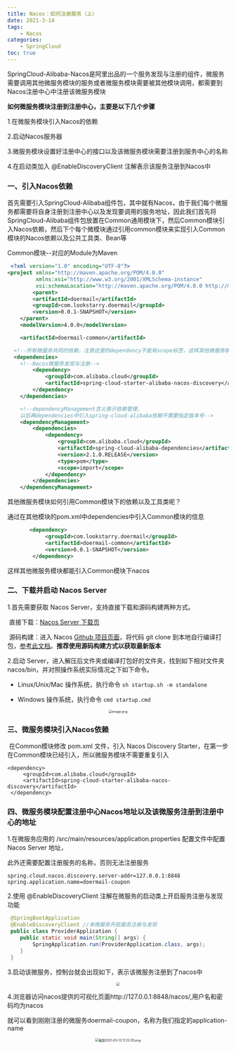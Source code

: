 ```yaml
---
title: Nacos：如何注册服务（上）
date: 2021-3-14
tags:
	- Nacos
categories:
	- SpringCloud
toc: true
---
```


SpringCloud-Alibaba-Nacos是阿里出品的一个服务发现与注册的组件，微服务需要调用其他微服务模块的服务或者微服务模块需要被其他模块调用，都需要到Nacos注册中心中注册该微服务模块

**如何微服务模块注册到注册中心，主要是以下几个步骤**

1.在微服务模块引入Nacos的依赖

2.启动Nacos服务器

3.微服务模块设置好注册中心的接口以及该微服务模块需要注册到服务中心的名称

4.在启动类加入 @EnableDiscoveryClient 注解表示该服务注册到Nacos中

<!--more-->

### 一、引入Nacos依赖

首先需要引入SpringCloud-Alibaba组件包，其中就有Nacos，由于我们每个微服务都需要将自身注册到注册中心以及发现要调用的服务地址，因此我们首先将SpringCloud-Alibaba组件包放置在Common通用模块下，然后Common模块引入Nacos依赖，然后下个每个微模块通过引用common模块来实现引入Common模块的Nacos依赖以及公共工具类、Bean等

Common模块--对应的Module为Maven

```xml
 <?xml version="1.0" encoding="UTF-8"?>
<project xmlns="http://maven.apache.org/POM/4.0.0"
         xmlns:xsi="http://www.w3.org/2001/XMLSchema-instance"
         xsi:schemaLocation="http://maven.apache.org/POM/4.0.0 http://maven.apache.org/xsd/maven-4.0.0.xsd">
        <parent>
        <artifactId>doermail</artifactId>
        <groupId>com.lookstarry.doermail</groupId>
        <version>0.0.1-SNAPSHOT</version>
    </parent>
    <modelVersion>4.0.0</modelVersion>

    <artifactId>doermail-common</artifactId> 

  <!--所有微服务共同的依赖，注意这里的dependency不能有scope标签，这样其他微服务模块好像无法引入该依赖，要去掉</scope>标签-->
  <dependencies>
    <!--Nacos微服务发现与注册-->
        <dependency>
            <groupId>com.alibaba.cloud</groupId>
            <artifactId>spring-cloud-starter-alibaba-nacos-discovery</artifactId>
        </dependency> 
    </dependencies>

    <!--dependencyManagement含义表示依赖管理，
    以后再dependencies中引入spring-cloud-alibaba依赖不需要指定版本号-->
    <dependencyManagement>
        <dependencies>
            <dependency>
                <groupId>com.alibaba.cloud</groupId>
                <artifactId>spring-cloud-alibaba-dependencies</artifactId>
                <version>2.1.0.RELEASE</version>
                <type>pom</type>
                <scope>import</scope>
            </dependency>
        </dependencies>
    </dependencyManagement>
```

其他微服务模块如何引用Common模块下的依赖以及工具类呢？

通过在其他模块的pom.xml中dependencies中引入Common模块的信息

```xml
       <dependency>
            <groupId>com.lookstarry.doermail</groupId>
            <artifactId>doermail-common</artifactId>
            <version>0.0.1-SNAPSHOT</version>
        </dependency>
```

这样其他微服务模块都能引入Common模块下nacos



### 二、下载并启动 Nacos Server

1.首先需要获取 Nacos Server，支持直接下载和源码构建两种方式。

​	直接下载：[Nacos Server 下载页](https://github.com/alibaba/nacos/releases)

​    源码构建：进入 Nacos [Github 项目页面](https://github.com/alibaba/nacos)，将代码 git clone 到本地自行编译打包，[参考此文档](https://nacos.io/zh-cn/docs/quick-start.html)。**推荐使用源码构建方式以获取最新版本**

2.启动 Server，进入解压后文件夹或编译打包好的文件夹，找到如下相对文件夹 nacos/bin，并对照操作系统实际情况之下如下命令。

* Linux/Unix/Mac 操作系统，执行命令 `sh startup.sh -m standalone`

* Windows 操作系统，执行命令 `cmd startup.cmd`

<div align='center'><img src="1615625705374-a7db4ed1-7021-4e98-9eee-058ae34afd4d.png" alt="image.png" style="zoom:50%;" /></div>

### 三、微服务模块引入Nacos依赖

​	在Common模块修改 pom.xml 文件，引入 Nacos Discovery Starter，在第一步在Common模块已经引入，所以微服务模块不需要重复引入

```
<dependency>
     <groupId>com.alibaba.cloud</groupId>
     <artifactId>spring-cloud-starter-alibaba-nacos-discovery</artifactId>
 </dependency>
```



### 四、微服务模块配置注册中心Nacos地址以及该微服务注册到注册中心的地址

1.在微服务应用的 /src/main/resources/application.properties 配置文件中配置 Nacos Server 地址，

此外还需要配置注册服务的名称，否则无法注册服务

```properties
spring.cloud.nacos.discovery.server-addr=127.0.0.1:8848
spring.application.name=doermail-coupon
```

2.使用 @EnableDiscoveryClient 注解在微服务的启动类上开启服务注册与发现功能

```java
 @SpringBootApplication
 @EnableDiscoveryClient //本微服务开启服务注册与发现
 public class ProviderApplication {
    public static void main(String[] args) {
        SpringApplication.run(ProviderApplication.class, args);
    }
 }
```

3.启动该微服务，控制台就会出现如下，表示该微服务注册到了nacos中

<div align='center'><img src="1615627294785-e203d13a-6656-44b9-b5e2-69f5a32017d1.png" style="zoom:50%;" /></div>

4.浏览器访问nacos提供的可视化页面http://127.0.0.1:8848/nacos/,用户名和密码均为nacos

就可以看到刚刚注册的微服务doermail-coupon，名称为我们指定的application-name

<div align='center'><img src="1615627330848-e62fcb72-d405-48f1-8e27-0053b1fcf750.png" alt="截屏2021-03-13 17.22.05.png" style="zoom:50%;" /></div>